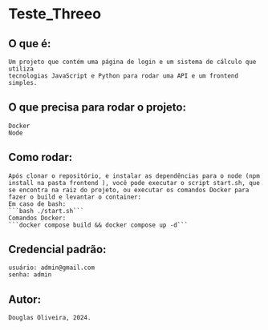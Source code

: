 # Teste_Threeo

## O que é: 
    Um projeto que contém uma página de login e um sistema de cálculo que utiliza 
    tecnologias JavaScript e Python para rodar uma API e um frontend simples.

## O que precisa para rodar o projeto: 
    Docker
    Node

## Como rodar:
    Após clonar o repositório, e instalar as dependências para o node (npm install na pasta frontend ), você pode executar o script start.sh, que se encontra na raiz do projeto, ou executar os comandos Docker para fazer o build e levantar o container:
    Em caso de bash:
    ```bash ./start.sh```
    Comandos Docker:
    ```docker compose build && docker compose up -d```

## Credencial padrão:
    usuário: admin@gmail.com
    senha: admin

## Autor: 
    Douglas Oliveira, 2024.

